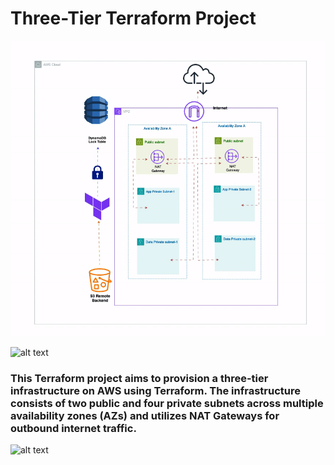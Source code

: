 # Three-Tier Terraform Project
![alt text](https://github.com/tisanbako/3-tier-terraform-project/blob/main/project-images/terraform-done-1.gif)

![alt text](https://github.com/tisanbako/3-tier-terraform-project/blob/main/project-images/terraform-apply.gif)

### This Terraform project aims to provision a three-tier infrastructure on AWS using Terraform. The infrastructure consists of two public and four private subnets across multiple availability zones (AZs) and utilizes NAT Gateways for outbound internet traffic.
![alt text](https://github.com/tisanbako/3-tier-terraform-project/blob/main/project-images/terraform-aws.gif)
